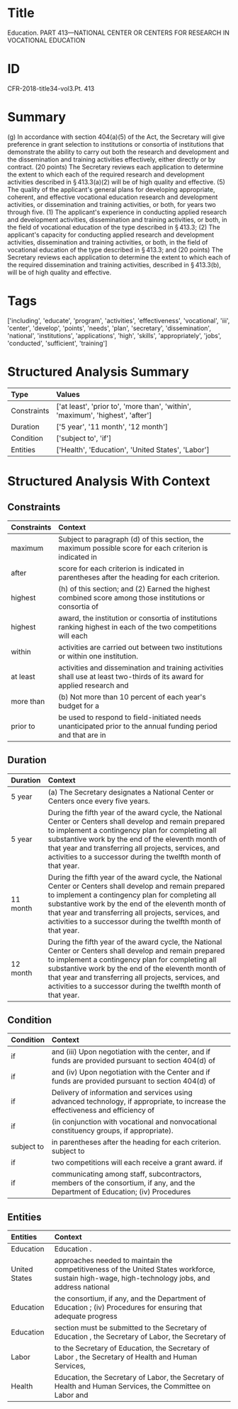 # Title

 Education. PART 413—NATIONAL CENTER OR CENTERS FOR RESEARCH IN VOCATIONAL EDUCATION


# ID

 CFR-2018-title34-vol3.Pt. 413


# Summary

(g) In accordance with section 404(a)(5) of the Act, the Secretary will give preference in grant selection to institutions or consortia of institutions that demonstrate the ability to carry out both the research and development and the dissemination and training activities effectively, either directly or by contract.
(20 points) The Secretary reviews each application to determine the extent to which each of the required research and development activities described in &#167;&#8201;413.3(a)(2) will be of high quality and effective.
(5) The quality of the applicant's general plans for developing appropriate, coherent, and effective vocational education research and development activities, or dissemination and training activities, or both, for years two through five.
(1) The applicant's experience in conducting applied research and development activities, dissemination and training activities, or both, in the field of vocational education of the type described in &#167;&#8201;413.3;
(2) The applicant's capacity for conducting applied research and development activities, dissemination and training activities, or both, in the field of vocational education of the type described in &#167;&#8201;413.3; and
(20 points) The Secretary reviews each application to determine the extent to which each of the required dissemination and training activities, described in &#167;&#8201;413.3(b), will be of high quality and effective.


# Tags

['including', 'educate', 'program', 'activities', 'effectiveness', 'vocational', 'iii', 'center', 'develop', 'points', 'needs', 'plan', 'secretary', 'dissemination', 'national', 'institutions', 'applications', 'high', 'skills', 'appropriately', 'jobs', 'conducted', 'sufficient', 'training']


# Structured Analysis Summary

| Type        | Values                                                                         |
|:------------|:-------------------------------------------------------------------------------|
| Constraints | ['at least', 'prior to', 'more than', 'within', 'maximum', 'highest', 'after'] |
| Duration    | ['5 year', '11 month', '12 month']                                             |
| Condition   | ['subject to', 'if']                                                           |
| Entities    | ['Health', 'Education', 'United States', 'Labor']                              |


# Structured Analysis With Context

 


## Constraints

| Constraints   | Context                                                                                                                  |
|:--------------|:-------------------------------------------------------------------------------------------------------------------------|
| maximum       | Subject to paragraph (d) of this section, the maximum possible score for each criterion is indicated in                  |
| after         | score for each criterion is indicated in parentheses after  the heading for each criterion.                              |
| highest       | (h) of this section; and (2) Earned the highest combined score among those institutions or consortia of                  |
| highest       | award, the institution or consortia of institutions ranking highest in each of the two competitions will each            |
| within        | activities are carried out between two institutions or within  one institution.                                          |
| at least      | activities and dissemination and training activities shall use at least two-thirds of its award for applied research and |
| more than     | (b) Not  more than 10 percent of each year's budget for a                                                                |
| prior to      | be used to respond to field-initiated needs unanticipated prior to the annual funding period and that are in             |


## Duration

| Duration   | Context                                                                                                                                                                                                                                                                                                                                    |
|:-----------|:-------------------------------------------------------------------------------------------------------------------------------------------------------------------------------------------------------------------------------------------------------------------------------------------------------------------------------------------|
| 5 year     | (a) The Secretary designates a National Center or Centers once every five years.                                                                                                                                                                                                                                                           |
| 5 year     | During the fifth year of the award cycle, the National Center or Centers shall develop and remain prepared to implement a contingency plan for completing all substantive work by the end of the eleventh month of that year and transferring all projects, services, and activities to a successor during the twelfth month of that year. |
| 11 month   | During the fifth year of the award cycle, the National Center or Centers shall develop and remain prepared to implement a contingency plan for completing all substantive work by the end of the eleventh month of that year and transferring all projects, services, and activities to a successor during the twelfth month of that year. |
| 12 month   | During the fifth year of the award cycle, the National Center or Centers shall develop and remain prepared to implement a contingency plan for completing all substantive work by the end of the eleventh month of that year and transferring all projects, services, and activities to a successor during the twelfth month of that year. |


## Condition

| Condition   | Context                                                                                                                         |
|:------------|:--------------------------------------------------------------------------------------------------------------------------------|
| if          | and (iii) Upon negotiation with the center, and if funds are provided pursuant to section 404(d) of                             |
| if          | and (iv) Upon negotiation with the Center and if funds are provided pursuant to section 404(d) of                               |
| if          | Delivery of information and services using advanced technology, if appropriate, to increase the effectiveness and efficiency of |
| if          | (in conjunction with vocational and nonvocational constituency groups, if  appropriate).                                        |
| subject to  | in parentheses after the heading for each criterion. subject to                                                                 |
| if          | two competitions will each receive a grant award. if                                                                            |
| if          | communicating among staff, subcontractors, members of the consortium, if any, and the Department of Education; (iv) Procedures  |


## Entities

| Entities      | Context                                                                                                                                         |
|:--------------|:------------------------------------------------------------------------------------------------------------------------------------------------|
| Education     | Education .                                                                                                                                     |
| United States | approaches needed to maintain the competitiveness of the United States workforce, sustain high-wage, high-technology jobs, and address national |
| Education     | the consortium, if any, and the Department of Education ; (iv) Procedures for ensuring that adequate progress                                   |
| Education     | section must be submitted to the Secretary of Education , the Secretary of Labor, the Secretary of                                              |
| Labor         | to the Secretary of Education, the Secretary of Labor , the Secretary of Health and Human Services,                                             |
| Health        | Education, the Secretary of Labor, the Secretary of Health and Human Services, the Committee on Labor and                                       |


